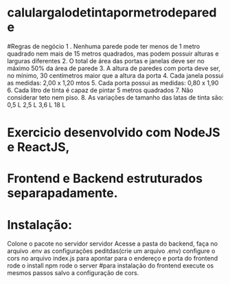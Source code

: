 # calulargalodetintapormetrodeparede
#Regras de negócio
1 . Nenhuma parede pode ter menos de 1 metro quadrado nem mais de 15 metros quadrados, mas podem possuir alturas e larguras
diferentes
2. O total de área das portas e janelas deve ser no máximo 50% da área de parede
3. A altura de paredes com porta deve ser, no mínimo, 30 centímetros maior que a altura da porta
4. Cada janela possui as medidas: 2,00 x 1,20 mtos
5. Cada porta possui as medidas: 0,80 x 1,90
6. Cada litro de tinta é capaz de pintar 5 metros quadrados
7. Não considerar teto nem piso.
8. As variações de tamanho das latas de tinta são:
0,5 L
2,5 L
3,6 L
18 L

# Exercicio desenvolvido com NodeJS e ReactJS,
# Frontend e Backend estruturados separapadamente.
# Instalação:
Colone o pacote no servidor servidor
Acesse a pasta do backend, faça no arquivo .env as configurações peditdas(crie um arquivo .env)
configure o cors no arquivo index.js para apontar para o endereço e porta do frontend
rode o install npm
rode o server
#para instalação do frontend execute os mesmos passos salvo a configuração de cors.

